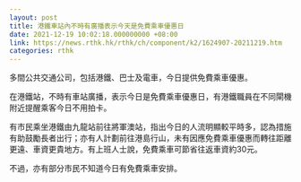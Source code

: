 ```yaml
---
layout: post
title: 港鐵車站內不時有廣播表示今天是免費乘車優惠日
date: 2021-12-19 10:02:18.000000000 +08:00
link: https://news.rthk.hk/rthk/ch/component/k2/1624907-20211219.htm
categories: rthk
---
```


多間公共交通公司，包括港鐵、巴士及電車，今日提供免費乘車優惠。

在港鐵站，不時有車站廣播，表示今日是免費乘車優惠日，有港鐵職員在不同閘機附近提醒乘客今日不用拍卡。

有市民乘坐港鐵由九龍站前往將軍澳站，指出今日的人流明顯較平時多，認為措施有助鼓勵長者出行；亦有人計劃前往港島行山，未有因應免費乘車優惠而轉往距離更遠、車資更貴地方。有上班人士說，免費乘車可節省往返車資約30元。

不過，亦有部分市民不知道今日有免費乘車安排。
